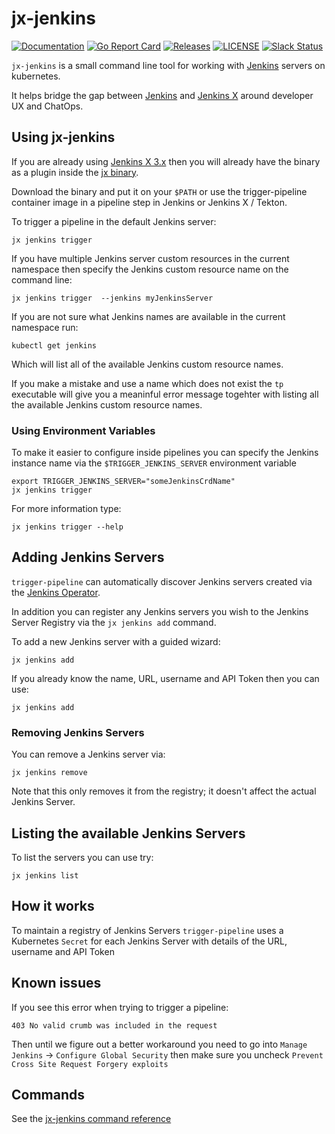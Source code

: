 # jx-jenkins

[![Documentation](https://godoc.org/github.com/jenkins-x/jx-jenkins?status.svg)](https://pkg.go.dev/mod/github.com/jenkins-x/jx-jenkins)
[![Go Report Card](https://goreportcard.com/badge/github.com/jenkins-x/jx-jenkins)](https://goreportcard.com/report/github.com/jenkins-x/jx-jenkins)
[![Releases](https://img.shields.io/github/release-pre/jenkins-x-labs/trigger-pipeline.svg)](https://github.com/jenkins-x/jx-jenkins/releases)
[![LICENSE](https://img.shields.io/github/license/jenkins-x-labs/trigger-pipeline.svg)](https://github.com/jenkins-x/jx-jenkins/blob/master/LICENSE)
[![Slack Status](https://img.shields.io/badge/slack-join_chat-white.svg?logo=slack&style=social)](https://slack.k8s.io/)

`jx-jenkins` is a small command line tool for working with [Jenkins](https://jenkins.io/) servers on kubernetes.

It helps bridge the gap between [Jenkins](https://jenkins.io/) and [Jenkins X](https://jenkins-x.io/) around developer UX and ChatOps.

## Using jx-jenkins

If you are already using [Jenkins X 3.x](https://jenkins-x.io/docs/v3/) then you will already have the binary as a plugin inside the [jx binary](https://jenkins-x.io/docs/v3/guides/jx3/).

Download the binary and put it on your `$PATH` or use the trigger-pipeline container image in a pipeline step in Jenkins or Jenkins X / Tekton.

To trigger a pipeline in the default Jenkins server:

``` 
jx jenkins trigger
```

If you have multiple Jenkins server custom resources in the current namespace then specify the Jenkins custom resource name on the command line:

``` 
jx jenkins trigger  --jenkins myJenkinsServer
```

If you are not sure what Jenkins names are available in the current namespace run:

``` 
kubectl get jenkins
```

Which will list all of the available Jenkins custom resource names.

If you make a mistake and use a name which does not exist the `tp` executable will give you a meaninful error message togehter with listing all the available Jenkins custom resource names.


### Using Environment Variables

To make it easier to configure inside pipelines you can specify the Jenkins instance name via the `$TRIGGER_JENKINS_SERVER` environment variable

```   
export TRIGGER_JENKINS_SERVER="someJenkinsCrdName"
jx jenkins trigger
```
 
For more information type: 

``` 
jx jenkins trigger --help
```       

## Adding Jenkins Servers

`trigger-pipeline` can automatically discover Jenkins servers created via the [Jenkins Operator](https://jenkinsci.github.io/kubernetes-operator/).

In addition you can register any Jenkins servers you wish to the Jenkins Server Registry via the `jx jenkins add` command.

To add a new Jenkins server with a guided wizard:

```
jx jenkins add 
```

If you already know the name, URL, username and API Token then you can use:

```
jx jenkins add 
```

### Removing Jenkins Servers

You can remove a Jenkins server via:

``` 
jx jenkins remove
```

Note that this only removes it from the registry; it doesn't affect the actual Jenkins Server.

## Listing the available Jenkins Servers

To list the servers you can use try:

``` 
jx jenkins list
```

## How it works

To maintain a registry of Jenkins Servers `trigger-pipeline` uses a Kubernetes `Secret` for each Jenkins Server with details of the URL, username and API Token 

## Known issues

If you see this error when trying to trigger a pipeline:

``` 
403 No valid crumb was included in the request
```

Then until we figure out a better workaround you need to go into `Manage Jenkins` -> `Configure Global Security` then make sure you uncheck `Prevent Cross Site Request Forgery exploits` 


## Commands

See the [jx-jenkins command reference](docs/cmd/jx-jenkins.md#see-also)

